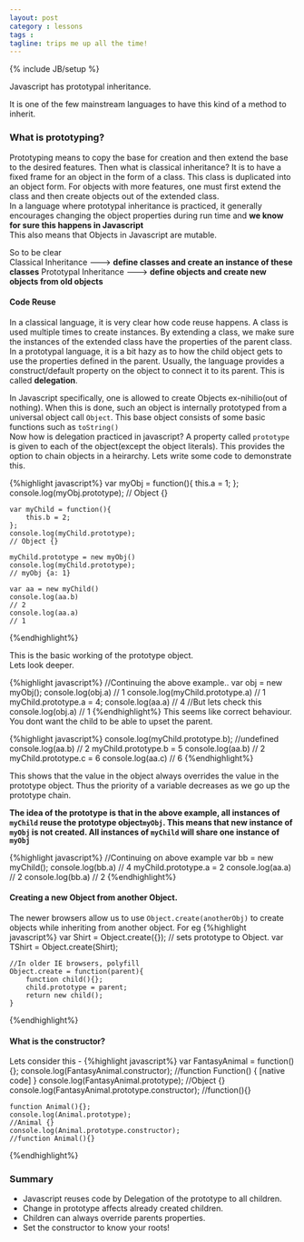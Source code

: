 ```yaml
---
layout: post
category : lessons
tags :
tagline: trips me up all the time!
---
```


{% include JB/setup %}

Javascript has prototypal inheritance. 

It is one of the few mainstream languages to have this kind of a method to inherit.  

### What is prototyping?
Prototyping means to copy the base for creation and then extend the base to the desired features. Then what is classical inheritance? It is to have a fixed frame for an object in the form of a class. This class is duplicated into an object form. For objects with more features, one must first extend the class and then create objects out of the extended class.  
In a language where prototypal inheritance is practiced, it generally encourages changing the object properties during run time and **we know for sure this happens in Javascript**  
This also means that Objects in Javascript are mutable.

So to be clear  
Classical Inheritance ---> **define classes and create an instance of these classes**
Prototypal Inheritance ---> **define objects and create new objects from old objects**

#### Code Reuse
In a classical language, it is very clear how code reuse happens. A class is used multiple times to create instances. By extending a class, we make sure the instances of the extended class have the properties of the parent class.  
In a prototypal language, it is a bit hazy as to how the child object gets to use the properties defined in the parent. Usually, the language provides a construct/default property on the object to connect it to its parent. This is called **delegation**.  
 
In Javascript specifically, one is allowed to create Objects ex-nihilio(out of nothing). When this is done, such an object is internally prototyped from a universal object call <code>Object</code>. This base object consists of some basic functions such as <code>toString()</code>  
Now how is delegation practiced in javascript? A property called <code>prototype</code> is given to each of the object(except the object literals). This provides the option to chain objects in a heirarchy.
Lets write some code to demonstrate this.  

{%highlight javascript%}
	var myObj = function(){
		this.a = 1;
	};
	console.log(myObj.prototype);
	// Object {}

	var myChild = function(){
		this.b = 2;
	};
	console.log(myChild.prototype);
	// Object {}

	myChild.prototype = new myObj()
	console.log(myChild.prototype);
	// myObj {a: 1}

	var aa = new myChild()
	console.log(aa.b)
	// 2
	console.log(aa.a)
	// 1
{%endhighlight%}

This is the basic working of the prototype object.  
Lets look deeper.  

{%highlight javascript%}
	//Continuing the above example..
	var obj = new myObj();
	console.log(obj.a)
	// 1
	console.log(myChild.prototype.a)
	// 1
	myChild.prototype.a = 4;
	console.log(aa.a)
	// 4
	//But lets check this
	console.log(obj.a)
	// 1
{%endhighlight%}
This seems like correct behaviour. You dont want the child to be able to upset the parent.  

{%highlight javascript%}
	console.log(myChild.prototype.b);
	//undefined
	console.log(aa.b)
	// 2
	myChild.prototype.b = 5
	console.log(aa.b)
	// 2
	myChild.prototype.c = 6
	console.log(aa.c)
	// 6
{%endhighlight%}

This shows that the value in the object always overrides the value in the prototype object. Thus the priority of a variable decreases as we go up the prototype chain.

**The idea of the prototype is that in the above example, all instances of <code>myChild</code> reuse the prototype object<code>myObj</code>. This means that new instance of <code>myObj</code> is not created. All instances of <code>myChild</code> will share one instance of <code>myObj</code>**

{%highlight javascript%}
	//Continuing on above example
	var bb = new myChild();
	console.log(bb.a)
	// 4
	myChild.prototype.a = 2
	console.log(aa.a)
	// 2
	console.log(bb.a)
	// 2
{%endhighlight%}

#### Creating a new Object from another Object.  

The newer browsers allow us to use <code>Object.create(anotherObj)</code> to create objects while inheriting from another object. For eg
{%highlight javascript%}
	var Shirt = Object.create({});
	// sets prototype to Object.
	var TShirt = Object.create(Shirt);

	//In older IE browsers, polyfill
	Object.create = function(parent){
		function child(){};
		child.prototype = parent;
		return new child();
	}
{%endhighlight%}

#### What is the constructor?

Lets consider this - 
{%highlight javascript%}
	var FantasyAnimal = function(){};
	console.log(FantasyAnimal.constructor);
	//function Function() { [native code] }
	console.log(FantasyAnimal.prototype);
	//Object {}
	console.log(FantasyAnimal.prototype.constructor);
	//function(){}

	function Animal(){};
	console.log(Animal.prototype);
	//Animal {}
	console.log(Animal.prototype.constructor);
	//function Animal(){}
{%endhighlight%}


### Summary

- Javascript reuses code by Delegation of the prototype to all children.
- Change in prototype affects already created children.
- Children can always override parents properties.
- Set the constructor to know your roots!

